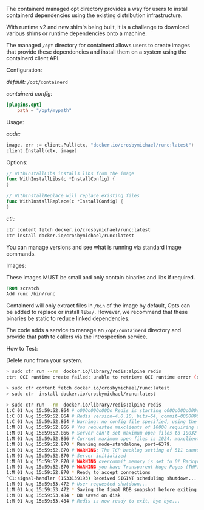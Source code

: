 The containerd managed opt directory provides a way for users to install containerd dependencies using the existing distribution infrastructure.

With runtime v2 and new shim's being built, it is a challenge to
download various shims or runtime dependencies onto a machine.

The managed `/opt` directory for containerd allows users to create images that provide these dependencies and install them on a system using the containerd client API.

Configuration:

*default:* `/opt/containerd`

*containerd config:*
```toml
[plugins.opt]
	path = "/opt/mypath"

```

Usage:

*code:*

```go
image, err := client.Pull(ctx, "docker.io/crosbymichael/runc:latest")
client.Install(ctx, image)
```

Options:

```go
// WithInstallLibs installs libs from the image
func WithInstallLibs(c *InstallConfig) {
}

// WithInstallReplace will replace existing files
func WithInstallReplace(c *InstallConfig) {
}
```

*ctr:*

```bash
ctr content fetch docker.io/crosbymichael/runc:latest
ctr install docker.io/crosbymichael/runc:latest
```

You can manage versions and see what is running via standard image commands.

Images:

These images MUST be small and only contain binaries and libs if required.

```Dockerfile
FROM scratch
Add runc /bin/runc
```

Containerd will only extract files in `/bin` of the image by default, Opts can be added to replace or install `libs/`.
However, we recommend that these binaries be static to reduce linked dependencies.

The code adds a service to manage an `/opt/containerd` directory and
provide that path to callers via the introspection service.

How to Test:

Delete runc from your system.

```bash
> sudo ctr run --rm  docker.io/library/redis:alpine redis
ctr: OCI runtime create failed: unable to retrieve OCI runtime error (open /run/containerd/io.containerd.runtime.v1.linux/default/redis/log.json: no such file or directory): exec: "runc": executable file not found in $PATH: unknown

> sudo ctr content fetch docker.io/crosbymichael/runc:latest
> sudo ctr  install docker.io/crosbymichael/runc:latest

> sudo ctr run --rm  docker.io/library/redis:alpine redis
1:C 01 Aug 15:59:52.864 # oO0OoO0OoO0Oo Redis is starting oO0OoO0OoO0Oo
1:C 01 Aug 15:59:52.864 # Redis version=4.0.10, bits=64, commit=00000000, modified=0, pid=1, just started
1:C 01 Aug 15:59:52.864 # Warning: no config file specified, using the default config. In order to specify a config file use redis-server /path/to/redis.conf
1:M 01 Aug 15:59:52.866 # You requested maxclients of 10000 requiring at least 10032 max file descriptors.
1:M 01 Aug 15:59:52.866 # Server can't set maximum open files to 10032 because of OS error: Operation not permitted.
1:M 01 Aug 15:59:52.866 # Current maximum open files is 1024. maxclients has been reduced to 992 to compensate for low ulimit. If you need higher maxclients increase 'ulimit -n'.
1:M 01 Aug 15:59:52.870 * Running mode=standalone, port=6379.
1:M 01 Aug 15:59:52.870 # WARNING: The TCP backlog setting of 511 cannot be enforced because /proc/sys/net/core/somaxconn is set to the lower value of 128.
1:M 01 Aug 15:59:52.870 # Server initialized
1:M 01 Aug 15:59:52.870 # WARNING overcommit_memory is set to 0! Background save may fail under low memory condition. To fix this issue add 'vm.overcommit_memory = 1' to /etc/sysctl.conf and then reboot or run the command 'sysctl vm.overcommit_memory=1' for this to take effect.
1:M 01 Aug 15:59:52.870 # WARNING you have Transparent Huge Pages (THP) support enabled in your kernel. This will create latency and memory usage issues with Redis. To fix this issue run the command 'echo never > /sys/kernel/mm/transparent_hugepage/enabled' as root, and add it to your /etc/rc.local in order to retain the setting after a reboot. Redis must be restarted after THP is disabled.
1:M 01 Aug 15:59:52.870 * Ready to accept connections
^C1:signal-handler (1533139193) Received SIGINT scheduling shutdown...
1:M 01 Aug 15:59:53.472 # User requested shutdown...
1:M 01 Aug 15:59:53.472 * Saving the final RDB snapshot before exiting.
1:M 01 Aug 15:59:53.484 * DB saved on disk
1:M 01 Aug 15:59:53.484 # Redis is now ready to exit, bye bye...
```
